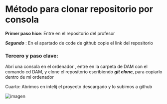 # Método para clonar repositorio por consola

__Primer paso hice__: Entre en el repositorio del profesor

***Segundo*** : En el apartado de code de github copie el link del repositorio

### Tercero y paso clave: 
Abrí una consola en el ordenador , entre en la carpeta de DAM con el comando cd DAM, y clone el repositorio escribiendo ***git clone***, para copiarlo dentro de mi ordenador  

Cuarto: Abrimos en intelij el proyecto descargado y lo subimos a github


![imagen](https://static.vecteezy.com/system/resources/previews/017/119/660/non_2x/github-logo-git-hub-icon-with-text-on-white-and-black-background-free-vector.jpg)